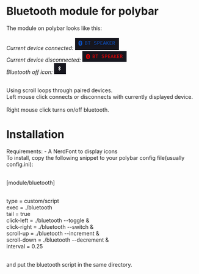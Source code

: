 # Bluetooth module for polybar

The module on polybar looks like this:<br>
<br/>
*Current device connected:*
![bt_connected](./screenshots/screenshot_device_connected.png)
<br/>
*Current device disconnected:*
![bt_disconnected](./screenshots/screenshot_device_disconnected.png)
<br/>
*Bluetooth off icon:*
![bt_off](./screenshots/screenshot_bluetooth_off.png)
<br/>

<br/>
Using scroll loops through paired devices.
<br/>
Left mouse click connects or disconnects with currently displayed device. <br>
<br/>
Right mouse click turns on/off bluetooth. <br>

# Installation
Requirements:
    - A NerdFont to display icons
<br/>
To install, copy the following snippet to your polybar config file(usually config.ini):<br>
<br/>

[module/bluetooth]<br><br>

type = custom/script<br>
exec = ./bluetooth<br>
tail = true<br>
click-left = ./bluetooth --toggle &<br>
click-right = ./bluetooth --switch &<br>
scroll-up = ./bluetooth --increment &<br>
scroll-down = ./bluetooth --decrement &<br>
interval = 0.25 <br>
<br/>

and put the bluetooth script in the same directory.


